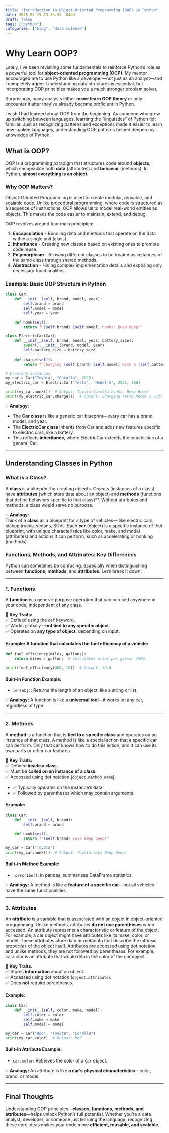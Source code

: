 ```yaml
---
title: "Introduction to Object-Oriented Programming (OOP) in Python"
date: 2025-02-15 23:18:35 -0400
draft: false
tags: ["python"]
categories: ["blog", "data science"]
---
```


# **Why Learn OOP?**

Lately, I’ve been revisiting some fundamentals to reinforce Python’s role as a powerful tool for **object-oriented programming (OOP)**. My mentor encouraged me to use Python like a developer—not just as an analyst—and I completely agree. Understanding data structures is essential, but incorporating OOP principles makes you a much stronger problem solver.

Surprisingly, many analysts either **never learn OOP theory** or only encounter it after they’ve already become proficient in Python.

I wish I had learned about OOP from the beginning. As someone who grew up switching between languages, learning the “linguistics” of Python felt familiar. Just as recognizing patterns and exceptions made it easier to learn new spoken languages, understanding OOP patterns helped deepen my knowledge of Python.

## **What is OOP?**

OOP is a programming paradigm that structures code around **objects**, which encapsulate both **data** (attributes) and **behavior** (methods). In Python, **almost everything is an object**.

### **Why OOP Matters?**

Object-Oriented Programming is used to create modular, reusable, and scalable code. Unlike procedural programming, where code is structured as a sequence of instructions, OOP allows us to model real-world entities as objects. This makes the code easier to maintain, extend, and debug.

OOP revolves around four main principles:
1. **Encapsulation** - Bundling data and methods that operate on the data within a single unit (class).
2. **Inheritance** - Creating new classes based on existing ones to promote code reuse.
3. **Polymorphism** - Allowing different classes to be treated as instances of the same class through shared methods.
4. **Abstraction** - Hiding complex implementation details and exposing only necessary functionalities.

### **Example: Basic OOP Structure in Python**
```python
class Car:
    def __init__(self, brand, model, year):
        self.brand = brand
        self.model = model
        self.year = year
    
    def honk(self):
        return f"{self.brand} {self.model} honks: Beep Beep!"

class ElectricCar(Car):
    def __init__(self, brand, model, year, battery_size):
        super().__init__(brand, model, year)
        self.battery_size = battery_size
    
    def charge(self):
        return f"Charging {self.brand} {self.model} with a {self.battery_size}-kWh battery."

# Creating instances
my_car = Car("Toyota", "Corolla", 2022)
my_electric_car = ElectricCar("Tesla", "Model S", 2023, 100)

print(my_car.honk())  # Output: Toyota Corolla honks: Beep Beep!
print(my_electric_car.charge())  # Output: Charging Tesla Model S with a 100-kWh battery.
```
💡 **Analogy:**
- The **Car class** is like a generic car blueprint—every car has a brand, model, and year.
- The **ElectricCar class** inherits from Car and adds new features specific to electric cars, like a battery.
- This reflects **inheritance**, where ElectricCar extends the capabilities of a general Car.

---

## **Understanding Classes in Python**

### **What is a Class?**
A **class** is a blueprint for creating objects. Objects (instances of a class) have **attributes** (which store data about an object) and **methods** (functions that define behaviors specific to that class)**. Without attributes and methods, a class would serve no purpose.

💡 **Analogy:**  
Think of a **class** as a blueprint for a type of vehicles— like electric cars, pickup trucks, sedans, SUVs. Each **car** (object) is a specific instance of that blueprint, with unique characteristics like color, make, and model (attributes) and actions it can perform, such as accelerating or honking (methods).

### **Functions, Methods, and Attributes: Key Differences**

Python can sometimes be confusing, especially when distinguishing between **functions**, **methods**, and **attributes**. Let’s break it down:

---

### **1. Functions**
A **function** is a general-purpose operation that can be used anywhere in your code, independent of any class.

📌 **Key Traits:**  
✅ Defined using the `def` keyword.  
✅ Works globally—**not tied to any specific object**.  
✅ Operates on **any type of object**, depending on input.

#### **Example:** A function that calculates the fuel efficiency of a vehicle:
```python
def fuel_efficiency(miles, gallons):
    return miles / gallons  # Calculates miles per gallon (MPG)

print(fuel_efficiency(300, 10))  # Output: 30.0
```
#### **Built-in Function Example:**  
- `len(obj)`: Returns the length of an object, like a string or list.

💡 **Analogy:** A function is like a **universal tool**—it works on any car, regardless of type.

---

### **2. Methods**
A **method** is a function that is **tied to a specific class** and operates on an instance of that class. A method is like a special action that a specific car can perform. Only that car knows how to do this action, and it can use its own parts or other car features.

📌 **Key Traits:**  
✅ Defined **inside a class**.  
✅ Must be **called on an instance of a class**.  
✅ Accessed using dot notation (`object.method_name`).  
- ✅ Typically operates on the instance’s data.  
- ✅ Followed by parentheses which may contain arguments.

#### **Example:**
```python
class Car:
    def __init__(self, brand):
        self.brand = brand
    
    def honk(self):
        return f"{self.brand} says Beep beep!"

my_car = Car("Toyota")
print(my_car.honk())  # Output: Toyota says Beep beep!
```
#### **Built-in Method Example:**  
- `.describe()`: In pandas, summarizes DataFrame statistics.

💡 **Analogy:** A method is like a **feature of a specific car**—not all vehicles have the same functionalities.

---

### **3. Attributes**
An **attribute** is a variable that is associated with an object in object-oriented programming. Unlike methods, attributes **do not use parentheses** when accessed. An attribute represents a characteristic or feature of the object. For example, a car object might have attributes like its make, color, or model. These attributes store data or metadata that describe the intrinsic properties of the object itself. Attributes are accessed using dot notation, and unlike methods, they are not followed by parentheses. For example, car.color is an attribute that would return the color of the car object.

📌 **Key Traits:**  
✅ Stores **information** about an object.  
✅ Accessed using dot notation (`object.attribute`).  
✅ Does **not** require parentheses.

#### **Example:**
```python
class Car:
    def __init__(self, color, make, model):
        self.color = color
        self.make = make
        self.model = model

my_car = Car("Red", "Toyota", "Corolla")
print(my_car.color)  # Output: Red
```
#### **Built-in Attribute Example:**  
- `car.color`: Retrieves the color of a `Car` object.

💡 **Analogy:** An attribute is like **a car’s physical characteristics**—color, brand, or model.

---

## **Final Thoughts**
Understanding OOP principles—**classes, functions, methods, and attributes**—helps unlock Python’s full potential. Whether you’re a data analyst, developer, or someone just learning the language, recognizing these core ideas makes your code more **efficient, reusable, and scalable**.
